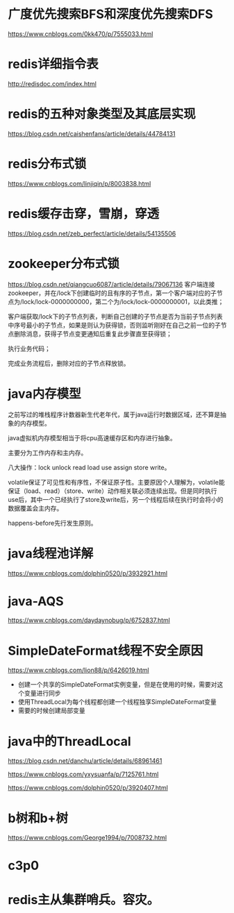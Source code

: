 广度优先搜索BFS和深度优先搜索DFS
===
https://www.cnblogs.com/0kk470/p/7555033.html


redis详细指令表
===
http://redisdoc.com/index.html


redis的五种对象类型及其底层实现
===
https://blog.csdn.net/caishenfans/article/details/44784131


redis分布式锁
===
https://www.cnblogs.com/linjiqin/p/8003838.html


redis缓存击穿，雪崩，穿透
===
https://blog.csdn.net/zeb_perfect/article/details/54135506


zookeeper分布式锁
===
https://blog.csdn.net/qiangcuo6087/article/details/79067136
客户端连接zookeeper，并在/lock下创建临时的且有序的子节点，第一个客户端对应的子节点为/lock/lock-0000000000，第二个为/lock/lock-0000000001，以此类推；

客户端获取/lock下的子节点列表，判断自己创建的子节点是否为当前子节点列表中序号最小的子节点，如果是则认为获得锁，否则监听刚好在自己之前一位的子节点删除消息，获得子节点变更通知后重复此步骤直至获得锁；

执行业务代码；

完成业务流程后，删除对应的子节点释放锁。


java内存模型
===
之前写过的堆栈程序计数器新生代老年代，属于java运行时数据区域，还不算是抽象的内存模型。

java虚拟机内存模型相当于将cpu高速缓存区和内存进行抽象。

主要分为工作内存和主内存。

八大操作：lock unlock read load use assign store write。

volatile保证了可见性和有序性，不保证原子性。主要原因个人理解为，volatile能保证（load、read）（store、write）动作相关联必须连续出现。但是同时执行use后，其中一个已经执行了store及write后，另一个线程后续在执行时会将小的数据覆盖会主内存。

happens-before先行发生原则。


java线程池详解
===
https://www.cnblogs.com/dolphin0520/p/3932921.html


java-AQS
===
https://www.cnblogs.com/daydaynobug/p/6752837.html


SimpleDateFormat线程不安全原因
===
https://www.cnblogs.com/lion88/p/6426019.html
+ 创建一个共享的SimpleDateFormat实例变量，但是在使用的时候，需要对这个变量进行同步
+ 使用ThreadLocal为每个线程都创建一个线程独享SimpleDateFormat变量
+ 需要的时候创建局部变量


java中的ThreadLocal
===
https://blog.csdn.net/danchu/article/details/68961461

https://www.cnblogs.com/yxysuanfa/p/7125761.html

https://www.cnblogs.com/dolphin0520/p/3920407.html


b树和b+树
===
https://www.cnblogs.com/George1994/p/7008732.html


c3p0
===


redis主从集群哨兵。容灾。
===
